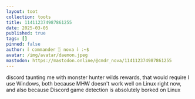 ```yaml
---
layout: toot
collection: toots
title: 114112374987861255
date: 2025-03-05
published: true
tags: []
pinned: false
author: ⸸ commander ░ nova ⸸ :~$
avatar: /img/avatar/daemon.jpeg
mastodon: https://mastodon.online/@cmdr_nova/114112374987861255
---
```


discord taunting me with monster hunter wilds rewards, that would require I use Windows, both because MHW doesn't work well on Linux right now, and also because Discord game detection is absolutely borked on Linux
